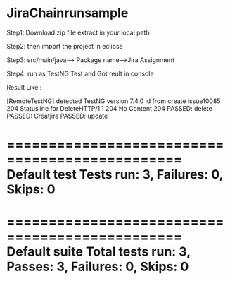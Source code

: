 # JiraChainrunsample

Step1: Download zip file extract in your local path

Step2: then import the project in eclipse

Step3: src/main/java--> Package name-->Jira Assignment

Step4: run as TestNG Test and Got reult in console

Result Like :

[RemoteTestNG] detected TestNG version 7.4.0
id from create issue10085
204
Statusline for DeleteHTTP/1.1 204 No Content
204
PASSED: delete
PASSED: Creatjira
PASSED: update

===============================================
    Default test
    Tests run: 3, Failures: 0, Skips: 0
===============================================


===============================================
Default suite
Total tests run: 3, Passes: 3, Failures: 0, Skips: 0
===============================================

